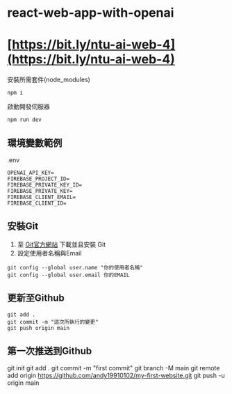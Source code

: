 # react-web-app-with-openai

# [https://bit.ly/ntu-ai-web-4](https://bit.ly/ntu-ai-web-4)

安裝所需套件(node_modules)
```
npm i
```

啟動開發伺服器
```
npm run dev
```

## 環境變數範例

.env
```
OPENAI_API_KEY=
FIREBASE_PROJECT_ID=
FIREBASE_PRIVATE_KEY_ID=
FIREBASE_PRIVATE_KEY=
FIREBASE_CLIENT_EMAIL=
FIREBASE_CLIENT_ID=
```

## 安裝Git

1. 至 [Git官方網站](https://www.git-scm.com/) 下載並且安裝 Git
2. 設定使用者名稱與Email

```
git config --global user.name "你的使用者名稱"
git config --global user.email 你的EMAIL
```

## 更新至Github
```
git add .
git commit -m "這次所執行的變更"
git push origin main
```

## 第一次推送到Github

git init
git add .
git commit -m "first commit"
git branch -M main
git remote add origin https://github.com/andy19910102/my-first-website.git
git push -u origin main